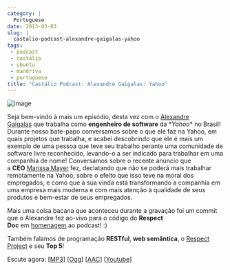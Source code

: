 ```yaml
---
category: |
  Portuguese
date: 2013-03-03
slug: |
  castalio-podcast-alexandre-gaigalas-yahoo
tags:
 - podcast
 - castálio
 - ubuntu
 - mandriva
 - portuguese
title: "Castálio Podcast: Alexandre Gaigalas: Yahoo"
---
```


![image](http://bit.ly/OMhBUp)

Seja bem-vindo à mais um episódio, desta vez com o [Alexandre
Gaigalas](http://about.me/alganet) que trabalha como **engenheiro de
software** da \**Yahoo*\* no Brasil! Durante nosso bate-papo conversamos
sobre o que ele faz na Yahoo, em quais projetos que trabalha, e acabei
descobrindo que ele é mais um exemplo de uma pessoa que teve seu
trabalho perante uma comunidade de software livre reconhecido, levando-o
a ser indicado para trabalhar em uma companhia de nome! Conversamos
sobre o recente anúncio que a **CEO** [Marissa
Mayer](https://en.wikipedia.org/wiki/Marissa_Mayer) fez, declatando que
não se poderá mais trabalhar remotamente na Yahoo, sobre o efeito que
isso teve na moral dos empregados, e como que a sua vinda está
transformando a companhia em uma empresa mais moderna e com mais atenção
à qualidade de seus produtos e bem-estar de seus empregados.

Mais uma coisa bacana que aconteceu durante a gravação foi um commit que
o Alexandre fez ao-vivo para o código do **Respect
Doc** em [homenagem](https://github.com/Respect/Doc/commit/c1b6a473c62253725321eeb4a4125e3c25e709f1) ao
podcast! :)

Também falamos de programação **RESTful**, **web semântica**, o [Respect
Project](http://respect.li/) e seu **Top 5**!

Escute agora:
\[[MP3](http://www.castalio.gnulinuxbrasil.org/castalio-podcast-52.mp3)\]
\[[Ogg](http://www.castalio.gnulinuxbrasil.org/castalio-podcast-52.ogg)\]
\[[AAC](http://www.castalio.gnulinuxbrasil.org/castalio-podcast-52.m4a)\]
\[[Youtube](http://bit.ly/13uS7pS)\]
